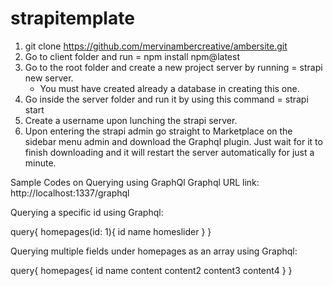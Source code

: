 # strapitemplate

1. git clone https://github.com/mervinambercreative/ambersite.git
2. Go to client folder and run = npm install npm@latest
3. Go to the root folder and create a new project server by running = strapi new server.
   - You must have created already a database in creating this one.
4. Go inside the server folder and run it by using this command = strapi start
5. Create a username upon lunching the strapi server.
6. Upon entering the strapi admin go straight to Marketplace on the sidebar menu admin and download the Graphql plugin. Just wait for it to finish downloading and it will restart the server automatically for just a minute.

Sample Codes on Querying using GraphQl
Graphql URL link: http://localhost:1337/graphql

Querying a specific id using Graphql:

query{
  homepages(id: 1){
    id
    name
    homeslider
  }
}

Querying multiple fields under homepages as an array using Graphql:

query{
  homepages{
    id
    name
    content
    content2
    content3
    content4
  }
}
